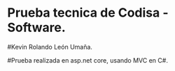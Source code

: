 # Prueba tecnica de Codisa - Software.

#Kevin Rolando León Umaña.

#Prueba realizada en asp.net core, usando MVC en C#.

